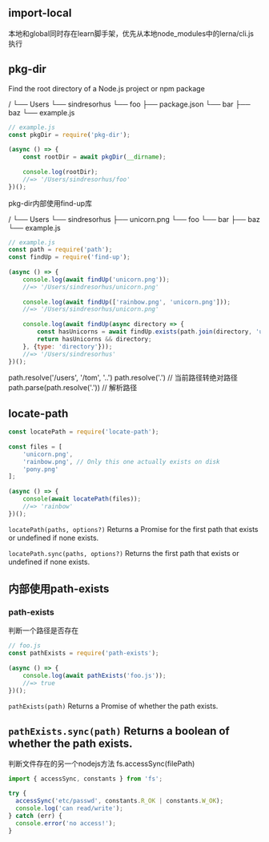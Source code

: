 ## import-local
本地和global同时存在learn脚手架，优先从本地node_modules中的lerna/cli.js执行

## pkg-dir
Find the root directory of a Node.js project or npm package

/
└── Users
    └── sindresorhus
        └── foo
            ├── package.json
            └── bar
                ├── baz
                └── example.js
```js
// example.js
const pkgDir = require('pkg-dir');
 
(async () => {
    const rootDir = await pkgDir(__dirname);
 
    console.log(rootDir);
    //=> '/Users/sindresorhus/foo'
})();
```
pkg-dir内部使用find-up库

/
└── Users
    └── sindresorhus
        ├── unicorn.png
        └── foo
            └── bar
                ├── baz
                └── example.js
```js
// example.js
const path = require('path');
const findUp = require('find-up');
 
(async () => {
    console.log(await findUp('unicorn.png'));
    //=> '/Users/sindresorhus/unicorn.png'
 
    console.log(await findUp(['rainbow.png', 'unicorn.png']));
    //=> '/Users/sindresorhus/unicorn.png'
 
    console.log(await findUp(async directory => {
        const hasUnicorns = await findUp.exists(path.join(directory, 'unicorn.png'));
        return hasUnicorns && directory;
    }, {type: 'directory'}));
    //=> '/Users/sindresorhus'
})();
```



path.resolve('/users', '/tom', '..')
path.resolve('.') // 当前路径转绝对路径
path.parse(path.resolve('.'))  // 解析路径

## locate-path
```js
const locatePath = require('locate-path');
 
const files = [
    'unicorn.png',
    'rainbow.png', // Only this one actually exists on disk
    'pony.png'
];
 
(async () => {
    console(await locatePath(files));
    //=> 'rainbow'
})();
```

`locatePath(paths, options?)`
Returns a Promise<string> for the first path that exists or undefined if none exists.

`locatePath.sync(paths, options?)`
Returns the first path that exists or undefined if none exists.


内部使用path-exists
-------
### path-exists
判断一个路径是否存在
```js
// foo.js
const pathExists = require('path-exists');
 
(async () => {
    console.log(await pathExists('foo.js'));
    //=> true
})();
```
`pathExists(path)`
Returns a Promise<boolean> of whether the path exists.

`pathExists.sync(path)`
Returns a boolean of whether the path exists.
------
判断文件存在的另一个nodejs方法
fs.accessSync(filePath)
```js
import { accessSync, constants } from 'fs';

try {
  accessSync('etc/passwd', constants.R_OK | constants.W_OK);
  console.log('can read/write');
} catch (err) {
  console.error('no access!');
}
```